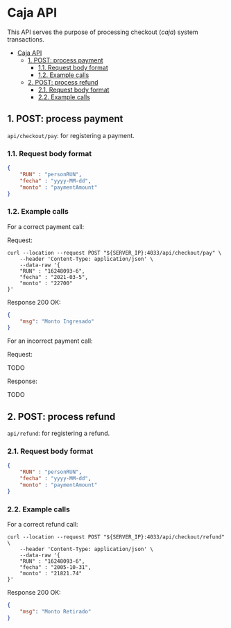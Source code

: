 # Caja API

This API serves the purpose of processing checkout (*caja*) system transactions.

- [Caja API](#caja-api)
  - [1. POST: process payment](#1-post-process-payment)
    - [1.1. Request body format](#11-request-body-format)
    - [1.2. Example calls](#12-example-calls)
  - [2. POST: process refund](#2-post-process-refund)
    - [2.1. Request body format](#21-request-body-format)
    - [2.2. Example calls](#22-example-calls)

## 1. POST: process payment

`api/checkout/pay`: for registering a payment.

### 1.1. Request body format

```json
{
    "RUN" : "personRUN",
    "fecha" : "yyyy-MM-dd",
    "monto" : "paymentAmount"
}
```

### 1.2. Example calls

For a correct payment call:

Request:

```shell
curl --location --request POST "${SERVER_IP}:4033/api/checkout/pay" \
    --header 'Content-Type: application/json' \
    --data-raw '{
    "RUN" : "16248093-6",
    "fecha" : "2021-03-5",
    "monto" : "22700"
}'
```

Response 200 OK:

```json
{
    "msg": "Monto Ingresado"
}
```

For an incorrect payment call:

Request:

TODO <!-- TODO: wrong request -->

Response: <!-- TODO: expected response code -->

TODO <!-- TODO: error response -->

## 2. POST: process refund

`api/refund`: for registering a refund.

### 2.1. Request body format

```json
{
    "RUN" : "personRUN",
    "fecha" : "yyyy-MM-dd",
    "monto" : "paymentAmount"
}
```

### 2.2. Example calls

For a correct refund call: <!-- TODO: should reference ID of a previous payment -->

```shell
curl --location --request POST "${SERVER_IP}:4033/api/checkout/refund" \
    --header 'Content-Type: application/json' \
    --data-raw '{
    "RUN" : "16248093-6",
    "fecha" : "2005-10-31",
    "monto" : "21821.74"
}'
```

Response 200 OK:

```json
{
    "msg": "Monto Retirado"
}
```
